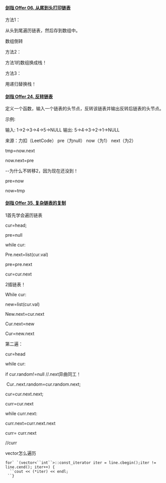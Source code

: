 #### [剑指 Offer 06. 从尾到头打印链表](https://leetcode-cn.com/problems/cong-wei-dao-tou-da-yin-lian-biao-lcof/)

方法1：

从头到尾遍历链表，然后存到数组中。

数组倒转

方法2：

方法1的数组换成栈！

方法3：

用递归替换栈！

#### [剑指 Offer 24. 反转链表](https://leetcode-cn.com/problems/fan-zhuan-lian-biao-lcof/)

定义一个函数，输入一个链表的头节点，反转该链表并输出反转后链表的头节点。

示例:

输入: 1->2->3->4->5->NULL
输出: 5->4->3->2->1->NULL

来源：力扣（LeetCode）
pre（为null） now（为1）  next（为2）

tmp=now.next

now.next=pre

--为什么不转移2，因为现在还没到！

pre=now

now=tmp

#### [剑指 Offer 35. 复杂链表的复制](https://leetcode-cn.com/problems/fu-za-lian-biao-de-fu-zhi-lcof/)

1首先学会遍历链表

cur=head;

pre=null

while cur:

Pre.next=list(cur.val)

pre=pre.next

cur=cur.next

2插链表！

While cur:

new=list(cur.val)

New.next=cur.next

Cur.next=new

Cur=new.next

第二遍：

cur=head

while cur:

if cur.random!=null //.next异曲同工！

​	Cur..next.random=cur.random.next;

cur=cur.next.next;

curr=cur.next

while curr.next:

curr.next=curr.next.next

curr= curr.next

//curr

vector怎么遍历

```
for` `(vector<``int``>::const_iterator iter = line.cbegin();iter != line.cend(); iter++) {
  ``cout << (*iter) << endl;
 ``}
```